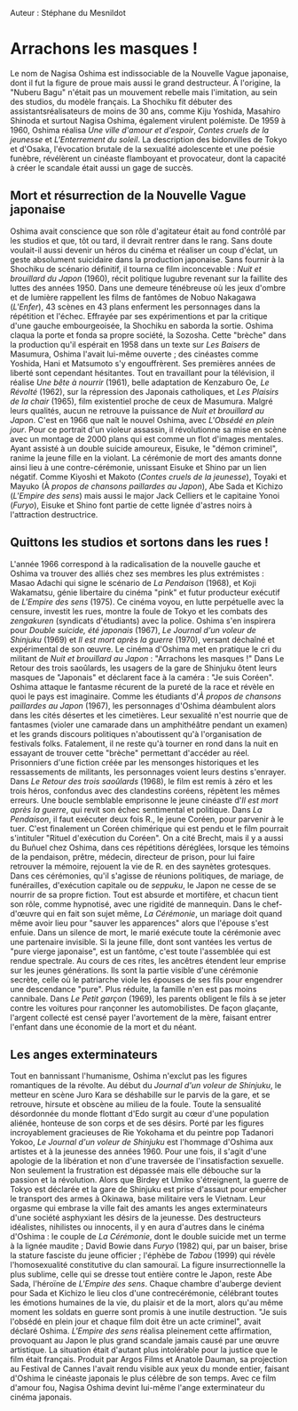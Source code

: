 Auteur : Stéphane du Mesnildot

# Arrachons les masques !

Le nom de Nagisa Oshima est indissociable de la Nouvelle Vague japonaise, dont il fut la figure de proue mais aussi le grand destructeur. À l'origine, la "Nuberu Bagu" n'était pas un mouvement rebelle mais l'imitation, au sein des studios, du modèle français. La Shochiku fit débuter des assistantsréalisateurs de moins de 30 ans, comme Kiju Yoshida, Masahiro Shinoda et surtout Nagisa Oshima, également virulent polémiste. De 1959 à 1960, Oshima réalisa *Une ville d'amour et d'espoir*, *Contes cruels de la jeunesse* et *L'Enterrement du soleil*. La description des bidonvilles de Tokyo et d'Osaka, l'évocation brutale de la sexualité adolescente et une poésie funèbre, révélèrent un cinéaste flamboyant et provocateur, dont la capacité à créer le scandale était aussi un gage de succès.

## Mort et résurrection de la Nouvelle Vague japonaise

Oshima avait conscience que son rôle d'agitateur était au fond contrôlé par les studios et que, tôt ou tard, il devrait rentrer dans le rang. Sans doute voulait-il aussi devenir un héros du cinéma et réaliser un coup d'éclat, un geste absolument suicidaire dans la production japonaise. Sans fournir à la Shochiku de scénario définitif, il tourna ce film inconcevable : *Nuit et brouillard du Japon* (1960), récit politique lugubre revenant sur la faillite des luttes des années 1950. Dans une demeure ténébreuse où les jeux d'ombre et de lumière rappellent les films de fantômes de Nobuo Nakagawa (*L'Enfer*), 43 scènes en 43 plans enferment les personnages dans la répétition et l'échec. Effrayée par ses expérimentions et par la critique d'une gauche embourgeoisée, la Shochiku en saborda la sortie. Oshima claqua la porte et fonda sa propre société, la Sozosha. Cette "brèche" dans la production qu'il espérait en 1958 dans un texte sur *Les Baisers* de Masumura, Oshima l'avait lui-même ouverte ; des cinéastes comme Yoshida, Hani et Matsumoto s'y engouffrèrent. Ses premières années de liberté sont cependant hésitantes. Tout en travaillant pour la télévision, il réalise *Une bête à nourrir* (1961), belle adaptation de Kenzaburo Oe, *Le Révolté* (1962), sur la répression des Japonais catholiques, et *Les Plaisirs de la chair* (1965), film existentiel proche de ceux de Masumura. Malgré leurs qualités, aucun ne retrouve la puissance de *Nuit et brouillard au Japon*. C'est en 1966 que naît le nouvel Oshima, avec *L'Obsédé en plein jour*. Pour ce portrait d'un violeur assassin, il révolutionne sa mise en scène avec un montage de 2000 plans qui est comme un flot d'images mentales. Ayant assisté à un double suicide amoureux, Eisuke, le "démon criminel", ranime la jeune fille en la violant. La cérémonie de mort des amants donne ainsi lieu à une contre-cérémonie, unissant Eisuke et Shino par un lien négatif. Comme Kiyoshi et Makoto (*Contes cruels de la jeunesse*), Toyaki et Mayuko (À *propos de chansons paillardes au Japon*), Abe Sada et Kichizo (*L'Empire des sens*) mais aussi le major Jack Celliers et le capitaine Yonoi (*Furyo*), Eisuke et Shino font partie de cette lignée d'astres noirs à l'attraction destructrice.

## Quittons les studios et sortons dans les rues !

L'année 1966 correspond à la radicalisation de la nouvelle gauche et Oshima va trouver des alliés chez ses membres les plus extrémistes : Masao Adachi qui signe le scénario de *La Pendaison* (1968), et Koji Wakamatsu, génie libertaire du cinéma "pink" et futur producteur exécutif de *L'Empire des sens* (1975). Ce cinéma voyou, en lutte perpétuelle avec la censure, investit les rues, montre la foule de Tokyo et les combats des *zengakuren* (syndicats d'étudiants) avec la police. Oshima s'en inspirera pour *Double suicide, été japonais* (1967), *Le Journal d'un voleur de Shinjuku* (1969) et *Il est mort après la guerre* (1970), versant déchaîné et expérimental de son œuvre. Le cinéma d'Oshima met en pratique le cri du militant de *Nuit et brouillard au Japon* : "Arrachons les masques !" Dans Le Retour des trois saoûlards, les usagers de la gare de Shinjuku ôtent leurs masques de "Japonais" et déclarent face à la caméra : "Je suis Coréen". Oshima attaque le fantasme récurent de la pureté de la race et révèle en quoi le pays est imaginaire. Comme les étudiants d'*À propos de chansons paillardes au Japon* (1967), les personnages d'Oshima déambulent alors dans les cités désertes et les cimetières. Leur sexualité n'est nourrie que de fantasmes (violer une camarade dans un amphithéâtre pendant un examen) et les grands discours politiques n'aboutissent qu'à l'organisation de festivals folks. Fatalement, il ne reste qu'à tourner en rond dans la nuit en essayant de trouver cette "brèche" permettant d'accéder au réel. Prisonniers d'une fiction créée par les mensonges historiques et les ressassements de militants, les personnages voient leurs destins s'enrayer. Dans *Le Retour des trois saoûlards* (1968), le film est remis à zéro et les trois héros, confondus avec des clandestins coréens, répètent les mêmes erreurs. Une boucle semblable emprisonne le jeune cinéaste d'*Il est mort après la guerre*, qui revit son échec sentimental et politique. Dans *La Pendaison*, il faut exécuter deux fois R., le jeune Coréen, pour parvenir à le tuer. C'est finalement un Coréen chimérique qui est pendu et le film pourrait s'intituler "Rituel d'exécution du Coréen". On a cité Brecht, mais il y a aussi du Buñuel chez Oshima, dans ces répétitions déréglées, lorsque les témoins de la pendaison, prêtre, médecin, directeur de prison, pour lui faire retrouver la mémoire, rejouent la vie de R. en des saynètes grotesques. Dans ces cérémonies, qu'il s'agisse de réunions politiques, de mariage, de funérailles, d'exécution capitale ou de *seppuku*, le Japon ne cesse de se nourrir de sa propre fiction. Tout est absurde et mortifère, et chacun tient son rôle, comme hypnotisé, avec une rigidité de mannequin. Dans le chef-d'œuvre qui en fait son sujet même, *La Cérémonie*, un mariage doit quand même avoir lieu pour "sauver les apparences" alors que l'épouse s'est enfuie. Dans un silence de mort, le marié exécute toute la cérémonie avec une partenaire invisible. Si la jeune fille, dont sont vantées les vertus de "pure vierge japonaise", est un fantôme, c'est toute l'assemblée qui est rendue spectrale. Au cours de ces rites, les ancêtres étendent leur emprise sur les jeunes générations. Ils sont la partie visible d'une cérémonie secrète, celle où le patriarche viole les épouses de ses fils pour engendrer une descendance "pure". Plus réduite, la famille n'en est pas moins cannibale. Dans *Le Petit garçon* (1969), les parents obligent le fils à se jeter contre les voitures pour rançonner les automobilistes. De façon glaçante, l'argent collecté est censé payer l'avortement de la mère, faisant entrer l'enfant dans une économie de la mort et du néant.

## Les anges exterminateurs

Tout en bannissant l'humanisme, Oshima n'exclut pas les figures romantiques de la révolte. Au début du *Journal d'un voleur de Shinjuku*, le metteur en scène Juro Kara se déshabille sur le parvis de la gare, et se retrouve, hirsute et obscène au milieu de la foule. Toute la sensualité désordonnée du monde flottant d'Edo surgit au cœur d'une population aliénée, honteuse de son corps et de ses désirs. Porté par les figures incroyablement gracieuses de Rie Yokohama et du peintre pop Tadanori Yokoo, *Le Journal d'un voleur de Shinjuku* est l'hommage d'Oshima aux artistes et à la jeunesse des années 1960. Pour une fois, il s'agit d'une apologie de la libération et non d'une traversée de l'insatisfaction sexuelle. Non seulement la frustration est dépassée mais elle débouche sur la passion et la révolution. Alors que Birdey et Umiko s'étreignent, la guerre de Tokyo est déclarée et la gare de Shinjuku est prise d'assaut pour empêcher le transport des armes à Okinawa, base militaire vers le Vietnam. Leur orgasme qui embrase la ville fait des amants les anges exterminateurs d'une société asphyxiant les désirs de la jeunesse. Des destructeurs idéalistes, nihilistes ou innocents, il y en aura d'autres dans le cinéma d'Oshima : le couple de *La Cérémonie*, dont le double suicide met un terme à la lignée maudite ; David Bowie dans *Furyo* (1982) qui, par un baiser, brise la stature fasciste du jeune officier ; l'éphèbe de *Tabou* (1999) qui révèle l'homosexualité constitutive du clan samouraï. La figure insurrectionnelle la plus sublime, celle qui se dresse tout entière contre le Japon, reste Abe Sada, l'héroïne de *L'Empire des sens*. Chaque chambre d'auberge devient pour Sada et Kichizo le lieu clos d'une contrecérémonie, célébrant toutes les émotions humaines de la vie, du plaisir et de la mort, alors qu'au même moment les soldats en guerre sont promis à une inutile destruction. "Je suis l'obsédé en plein jour et chaque film doit être un acte criminel", avait déclaré Oshima. *L'Empire des sens* réalisa pleinement cette affirmation, provoquant au Japon le plus grand scandale jamais causé par une œuvre artistique. La situation était d'autant plus intolérable pour la justice que le film était français. Produit par Argos Films et Anatole Dauman, sa projection au Festival de Cannes l'avait rendu visible aux yeux du monde entier, faisant d'Oshima le cinéaste japonais le plus célèbre de son temps. Avec ce film d'amour fou, Nagisa Oshima devint lui-même l'ange exterminateur du cinéma japonais.
